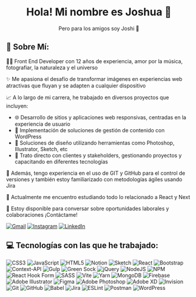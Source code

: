 <h1 align="center">Hola! Mi nombre es Joshua 👋</h1>
<p align="center">Pero para los amigos soy Joshi 🌟</p>

## 💫 Sobre Mí:
👨‍💻 Front End Developer con 12 años de experiencia, amor por la música, fotografiar, la naturaleza y el universo

✨ Me apasiona el desafío de transformar imágenes en experiencias web atractivas que fluyan y se adapten a cualquier dispositivo

📈 A lo largo de mi carrera, he trabajado en diversos proyectos que incluyen:

- 🌐 Desarrollo de sitios y aplicaciones web responsivas, centradas en la experiencia de usuario
- 🔄 Implementación de soluciones de gestión de contenido con WordPress
- 🎨 Soluciones de diseño utilizando herramientas como Photoshop, Illustrator, Sketch, etc
- 🤝 Trato directo con clientes y stakeholders, gestionando proyectos y capacitando en diferentes tecnologías

🔧 Además, tengo experiencia en el uso de GIT y GitHub para el control de versiones y también estoy familiarizado con metodologías ágiles usando Jira

🚀 Actualmente me encuentro estudiando todo lo relacionado a React y Next

📧 Estoy disponible para conversar sobre oportunidades laborales y colaboraciones ¡Contáctame!

[![Gmail](https://img.shields.io/badge/Gmail-D14836?style=for-the-badge&logo=gmail&logoColor=white)](mailto:hola@joshua.cl) [![Instagram](https://img.shields.io/badge/Instagram-E4405F?style=for-the-badge&logo=instagram&logoColor=white)](https://instagram.com/ioshitorres) [![LinkedIn](https://img.shields.io/badge/LinkedIn-0077B5?style=for-the-badge&logo=linkedin&logoColor=white)](https://linkedin.com/in/joshuafrontend) 

## 💻 Tecnologías con las que he trabajado:
![CSS3](https://img.shields.io/badge/css3-%231572B6.svg?style=for-the-badge&logo=css3&logoColor=white) ![JavaScript](https://img.shields.io/badge/javascript-%23323330.svg?style=for-the-badge&logo=javascript&logoColor=%23F7DF1E) ![HTML5](https://img.shields.io/badge/html5-%23E34F26.svg?style=for-the-badge&logo=html5&logoColor=white) ![Notion](https://img.shields.io/badge/Notion-%23000000.svg?style=for-the-badge&logo=notion&logoColor=white) ![Sketch](https://img.shields.io/badge/Sketch-FFB387?style=for-the-badge&logo=sketch&logoColor=black) ![React](https://img.shields.io/badge/react-%2320232a.svg?style=for-the-badge&logo=react&logoColor=%2361DAFB) ![Bootstrap](https://img.shields.io/badge/bootstrap-%238511FA.svg?style=for-the-badge&logo=bootstrap&logoColor=white) ![Context-API](https://img.shields.io/badge/Context--Api-000000?style=for-the-badge&logo=react) ![Gulp](https://img.shields.io/badge/GULP-%23CF4647.svg?style=for-the-badge&logo=gulp&logoColor=white) ![Green Sock](https://img.shields.io/badge/green%20sock-88CE02?style=for-the-badge&logo=greensock&logoColor=white) ![jQuery](https://img.shields.io/badge/jquery-%230769AD.svg?style=for-the-badge&logo=jquery&logoColor=white) ![NodeJS](https://img.shields.io/badge/node.js-6DA55F?style=for-the-badge&logo=node.js&logoColor=white) ![NPM](https://img.shields.io/badge/NPM-%23CB3837.svg?style=for-the-badge&logo=npm&logoColor=white) ![React Hook Form](https://img.shields.io/badge/React%20Hook%20Form-%23EC5990.svg?style=for-the-badge&logo=reacthookform&logoColor=white) ![SASS](https://img.shields.io/badge/SASS-hotpink.svg?style=for-the-badge&logo=SASS&logoColor=white) ![Vite](https://img.shields.io/badge/vite-%23646CFF.svg?style=for-the-badge&logo=vite&logoColor=white) ![Yarn](https://img.shields.io/badge/yarn-%232C8EBB.svg?style=for-the-badge&logo=yarn&logoColor=white) ![MongoDB](https://img.shields.io/badge/MongoDB-%234ea94b.svg?style=for-the-badge&logo=mongodb&logoColor=white) ![Firebase](https://img.shields.io/badge/firebase-a08021?style=for-the-badge&logo=firebase&logoColor=ffcd34) ![Adobe Illustrator](https://img.shields.io/badge/adobe%20illustrator-%23FF9A00.svg?style=for-the-badge&logo=adobe%20illustrator&logoColor=white) ![Figma](https://img.shields.io/badge/figma-%23F24E1E.svg?style=for-the-badge&logo=figma&logoColor=white) ![Adobe Photoshop](https://img.shields.io/badge/adobe%20photoshop-%2331A8FF.svg?style=for-the-badge&logo=adobe%20photoshop&logoColor=white) ![Adobe XD](https://img.shields.io/badge/Adobe%20XD-470137?style=for-the-badge&logo=Adobe%20XD&logoColor=#FF61F6) ![Invision](https://img.shields.io/badge/invision-FF3366?style=for-the-badge&logo=invision&logoColor=white) ![Git](https://img.shields.io/badge/git-%23F05033.svg?style=for-the-badge&logo=git&logoColor=white) ![GitHub](https://img.shields.io/badge/github-%23121011.svg?style=for-the-badge&logo=github&logoColor=white) ![Babel](https://img.shields.io/badge/Babel-F9DC3e?style=for-the-badge&logo=babel&logoColor=black) ![Jira](https://img.shields.io/badge/jira-%230A0FFF.svg?style=for-the-badge&logo=jira&logoColor=white) ![ESLint](https://img.shields.io/badge/ESLint-4B3263?style=for-the-badge&logo=eslint&logoColor=white) ![Postman](https://img.shields.io/badge/Postman-FF6C37?style=for-the-badge&logo=postman&logoColor=white) ![WordPress](https://img.shields.io/badge/WordPress-%23117AC9.svg?style=for-the-badge&logo=WordPress&logoColor=white)
